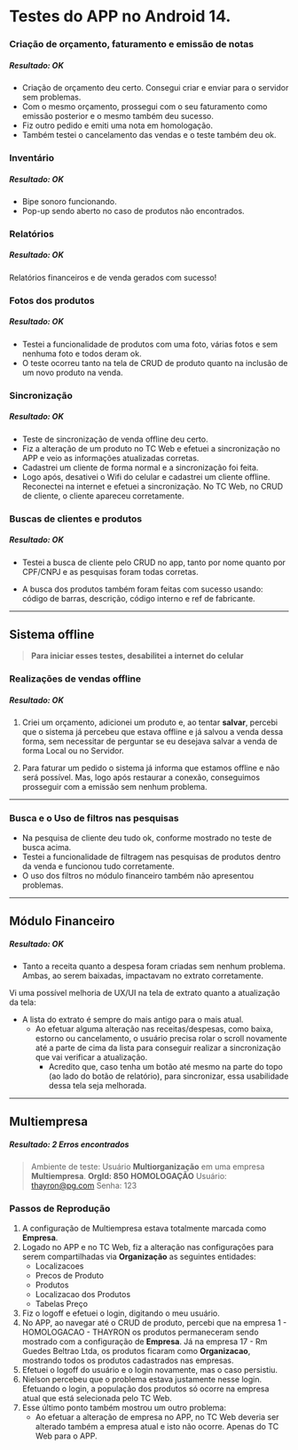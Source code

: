 # Testes do APP no Android 14.

### Criação de orçamento, faturamento e emissão de notas

##### Resultado: OK

* Criação de orçamento deu certo. Consegui criar e enviar para o servidor sem problemas.
* Com o mesmo orçamento, prossegui com o seu faturamento como emissão posterior e o mesmo também deu sucesso.
* Fiz outro pedido e emiti uma nota em homologação.
* Também testei o cancelamento das vendas e o teste também deu ok.

### Inventário

##### Resultado: OK

* Bipe sonoro funcionando.
* Pop-up sendo aberto no caso de produtos não encontrados.

### Relatórios

##### Resultado: OK

Relatórios financeiros e de venda gerados com sucesso!

### Fotos dos produtos

##### Resultado: OK

* Testei a funcionalidade de produtos com uma foto, várias fotos e sem nenhuma foto e todos deram ok.
* O teste ocorreu tanto na tela de CRUD de produto quanto na inclusão de um novo produto na venda.

### Sincronização

##### Resultado: OK

* Teste de sincronização de venda offline deu certo.
* Fiz a alteração de um produto no TC Web e efetuei a sincronização no APP e veio as informações atualizadas corretas.
* Cadastrei um cliente de forma normal e a sincronização foi feita.
* Logo após, desativei o Wifi do celular e cadastrei um cliente offline. Reconectei na internet e efetuei a sincronização. No TC Web, no CRUD de cliente, o cliente apareceu corretamente.

### Buscas de clientes e produtos

##### Resultado: OK

* Testei a busca de cliente pelo CRUD no app, tanto por nome quanto por CPF/CNPJ e as pesquisas foram todas corretas.

* A busca dos produtos também foram feitas com sucesso usando: código de barras, descrição, código interno e ref de fabricante.

---

## Sistema offline

> **Para iniciar esses testes, desabilitei a internet do celular**

### Realizações de vendas offline
##### Resultado: OK

1. Criei um orçamento, adicionei um produto e, ao tentar **salvar**, percebi que o sistema já percebeu que estava offline e já salvou a venda dessa forma, sem necessitar de perguntar se eu desejava salvar a venda de forma Local ou no Servidor.

2. Para faturar um pedido o sistema já informa que estamos offline e não será possível. Mas, logo após restaurar a conexão, conseguimos prosseguir com a emissão sem nenhum problema.

---

### Busca e o Uso de filtros nas pesquisas

* Na pesquisa de cliente deu tudo ok, conforme mostrado no teste de busca acima.
* Testei a funcionalidade de filtragem nas pesquisas de produtos dentro da venda e funcionou tudo corretamente.
* O uso dos filtros no módulo financeiro também não apresentou problemas.


---
## Módulo Financeiro
##### Resultado: OK

* Tanto a receita quanto a despesa foram criadas sem nenhum problema. Ambas, ao serem baixadas, impactavam no extrato corretamente.

Vi uma possível melhoria de UX/UI na tela de extrato quanto a atualização da tela:

- A lista do extrato é sempre do mais antigo para o mais atual.
    - Ao efetuar alguma alteração nas receitas/despesas, como baixa, estorno ou cancelamento, o usuário precisa rolar o scroll novamente até a parte de cima da lista para conseguir realizar a sincronização que vai verificar a atualização.
        - Acredito que, caso tenha um botão até mesmo na parte do topo (ao lado do botão de relatório), para sincronizar, essa usabilidade dessa tela seja melhorada.

---

## Multiempresa
##### Resultado: 2 Erros encontrados

> Ambiente de teste: Usuário **Multiorganização** em uma empresa **Multiempresa**.
> **OrgId: 850** **HOMOLOGAÇÃO**
> Usuário: thayron@pg.com
> Senha: 123

### Passos de Reprodução

1. A configuração de Multiempresa estava totalmente marcada como **Empresa**.
2. Logado no APP e no TC Web, fiz a alteração nas configurações para serem compartilhadas via **Organização** as seguintes entidades:
    - Localizacoes
    - Precos de Produto
    - Produtos
    - Localizacao dos Produtos
    - Tabelas Preço
3. Fiz o logoff e efetuei o login, digitando o meu usuário.
4. No APP, ao navegar até o CRUD de produto, percebi que na empresa 1 - HOMOLOGACAO - THAYRON os produtos permaneceram sendo mostrado com a configuração de **Empresa**. Já na empresa 17 - Rm Guedes Beltrao Ltda, os produtos ficaram como **Organizacao**, mostrando todos os produtos cadastrados nas empresas.
5. Efetuei o logoff do usuário e o login novamente, mas o caso persistiu.
6. Nielson percebeu que o problema estava justamente nesse login. Efetuando o login, a população dos produtos só ocorre na empresa atual que está selecionada pelo TC Web.
7. Esse último ponto também mostrou um outro problema:
    - Ao efetuar a alteração de empresa no APP, no TC Web deveria ser alterado também a empresa atual e isto não ocorre. Apenas do TC Web para o APP.




